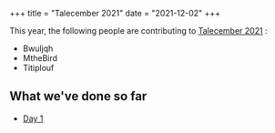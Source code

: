 +++
title = "Talecember 2021"
date = "2021-12-02"
+++

This year, the following people are contributing to [Talecember 2021](https://www.reddit.com/r/worldbuilding/comments/qvzbpn/talecember_2021_prompt_list/) :

  * Bwuljqh
  * MtheBird
  * Titiplouf

## What we've done so far

  * [Day 1](@/2021/01.md)

